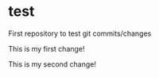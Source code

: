 # test
First repository to test git commits/changes

This is my first change!

This is my second change!
